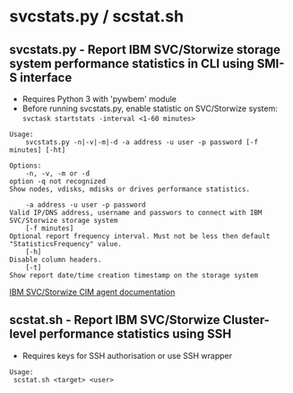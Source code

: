 # svcstats.py / scstat.sh
## svcstats.py - Report IBM SVC/Storwize storage system performance statistics in CLI using SMI-S interface

* Requires Python 3 with 'pywbem' module
* Before running svcstats.py, enable statistic on SVC/Storwize system: ```svctask startstats -interval <1-60 minutes>```


```
Usage:
    svcstats.py -n|-v|-m|-d -a address -u user -p password [-f minutes] [-ht]

Options:
    -n, -v, -m or -d
option -q not recognized 
Show nodes, vdisks, mdisks or drives performance statistics.

    -a address -u user -p password
Valid IP/DNS address, username and passwors to connect with IBM SVC/Storwize storage system
    [-f minutes]
Optional report frequency interval. Must not be less then default "StatisticsFrequency" value.
    [-h]
Disable column headers.
    [-t]
Show report date/time creation timestamp on the storage system
```

[IBM SVC/Storwize CIM agent documentation](https://www.ibm.com/support/knowledgecenter/STPVGU/com.ibm.storage.svc.console.720.doc/svc_sdkintro_215ebp.html)

## scstat.sh - Report IBM SVC/Storwize Cluster-level performance statistics using SSH
* Requires keys for SSH authorisation or use SSH wrapper
```
Usage:
 scstat.sh <target> <user>
```
